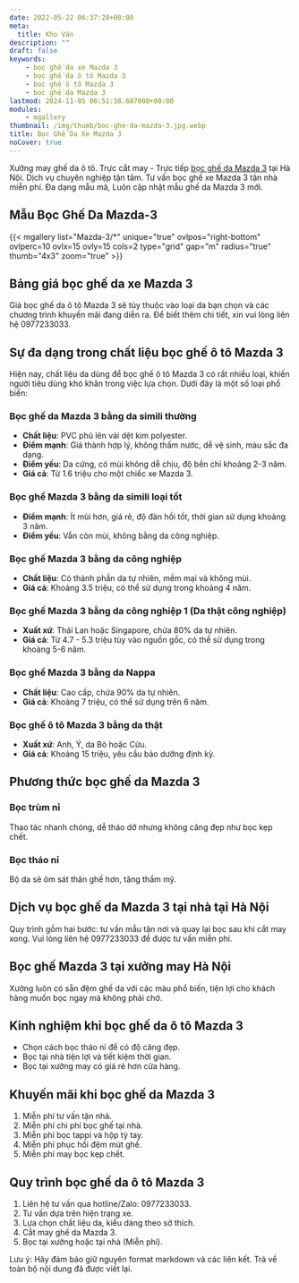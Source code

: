 ```yaml
---
date: 2022-05-22 06:37:28+00:00
meta:
  title: Kho Ván 
description: ""
draft: false
keywords:
    - bọc ghế da xe Mazda 3
    - bọc ghế da ô tô Mazda 3
    - bọc ghế ô tô Mazda 3
    - bọc ghế da Mazda 3
lastmod: 2024-11-05 06:51:58.687000+00:00
modules:
    - mgallery
thumbnail: /img/thumb/boc-ghe-da-mazda-3.jpg.webp
title: Bọc Ghế Da Xe Mazda 3
noCover: true
---
```


Xưởng may ghế da ô tô. Trực cắt may - Trực tiếp [bọc ghế da Mazda 3](https://bocgheoto.vn/mazda/boc-ghe-da-xe-mazda-3.html/) tại Hà Nội. Dịch vụ chuyên nghiệp tận tâm. Tư vấn bọc ghế xe Mazda 3 tận nhà miễn phí. Đa dạng mẫu mã, Luôn cập nhật mẫu ghế da Mazda 3 mới.

## Mẫu Bọc Ghế Da Mazda-3
{{< mgallery list="Mazda-3/*" unique="true" ovlpos="right-bottom" ovlperc=10 ovlx=15 ovly=15 cols=2 type="grid" gap="m" radius="true" thumb="4x3" zoom="true" >}}


## Bảng giá bọc ghế da xe Mazda 3
Giá bọc ghế da ô tô Mazda 3 sẽ tùy thuộc vào loại da bạn chọn và các chương trình khuyến mãi đang diễn ra. Để biết thêm chi tiết, xin vui lòng liên hệ 0977233033.

## Sự đa dạng trong chất liệu bọc ghế ô tô Mazda 3
Hiện nay, chất liệu da dùng để bọc ghế ô tô Mazda 3 có rất nhiều loại, khiến người tiêu dùng khó khăn trong việc lựa chọn. Dưới đây là một số loại phổ biến:

### Bọc ghế da Mazda 3 bằng da simili thường
- **Chất liệu**: PVC phủ lên vải dệt kim polyester.
- **Điểm mạnh**: Giá thành hợp lý, không thấm nước, dễ vệ sinh, màu sắc đa dạng.
- **Điểm yếu**: Da cứng, có mùi không dễ chịu, độ bền chỉ khoảng 2-3 năm.
- **Giá cả**: Từ 1.6 triệu cho một chiếc xe Mazda 3.

### Bọc ghế Mazda 3 bằng da simili loại tốt
- **Điểm mạnh**: Ít mùi hơn, giá rẻ, độ đàn hồi tốt, thời gian sử dụng khoảng 3 năm.
- **Điểm yếu**: Vẫn còn mùi, không bằng da công nghiệp.

### Bọc ghế Mazda 3 bằng da công nghiệp
- **Chất liệu**: Có thành phần da tự nhiên, mềm mại và không mùi.
- **Giá cả**: Khoảng 3.5 triệu, có thể sử dụng trong khoảng 4 năm.

### Bọc ghế Mazda 3 bằng da công nghiệp 1 (Da thật công nghiệp)
- **Xuất xứ**: Thái Lan hoặc Singapore, chứa 80% da tự nhiên.
- **Giá cả**: Từ 4.7 - 5.3 triệu tùy vào nguồn gốc, có thể sử dụng trong khoảng 5-6 năm.

### Bọc ghế Mazda 3 bằng da Nappa
- **Chất liệu**: Cao cấp, chứa 90% da tự nhiên.
- **Giá cả**: Khoảng 7 triệu, có thể sử dụng trên 6 năm.

### Bọc ghế ô tô Mazda 3 bằng da thật
- **Xuất xứ**: Anh, Ý, da Bò hoặc Cừu.
- **Giá cả**: Khoảng 15 triệu, yêu cầu bảo dưỡng định kỳ.

## Phương thức bọc ghế da Mazda 3

### Bọc trùm nỉ
Thao tác nhanh chóng, dễ tháo dỡ nhưng không căng đẹp như bọc kẹp chết.

### Bọc tháo nỉ
Bộ da sẽ ôm sát thân ghế hơn, tăng thẩm mỹ.

## Dịch vụ bọc ghế da Mazda 3 tại nhà tại Hà Nội
Quy trình gồm hai bước: tư vấn mẫu tận nơi và quay lại bọc sau khi cắt may xong. Vui lòng liên hệ 0977233033 để được tư vấn miễn phí.

## Bọc ghế Mazda 3 tại xưởng may Hà Nội
Xưởng luôn có sẵn đệm ghế da với các màu phổ biến, tiện lợi cho khách hàng muốn bọc ngay mà không phải chờ.

## Kinh nghiệm khi bọc ghế da ô tô Mazda 3
- Chọn cách bọc tháo nỉ để có độ căng đẹp.
- Bọc tại nhà tiện lợi và tiết kiệm thời gian.
- Bọc tại xưởng may có giá rẻ hơn cửa hàng.

## Khuyến mãi khi bọc ghế da Mazda 3
1. Miễn phí tư vấn tận nhà.
2. Miễn phí chi phí bọc ghế tại nhà.
3. Miễn phí bọc tappi và hộp tỳ tay.
4. Miễn phí phục hồi đệm mút ghế.
5. Miễn phí may bọc kẹp chết.

## Quy trình bọc ghế da ô tô Mazda 3
1. Liên hệ tư vấn qua hotline/Zalo: 0977233033.
2. Tư vấn dựa trên hiện trạng xe.
3. Lựa chọn chất liệu da, kiểu dáng theo sở thích.
4. Cắt may ghế da Mazda 3.
5. Bọc tại xưởng hoặc tại nhà (Miễn phí).

Lưu ý: Hãy đảm bảo giữ nguyên format markdown và các liên kết. Trả về toàn bộ nội dung đã được viết lại.